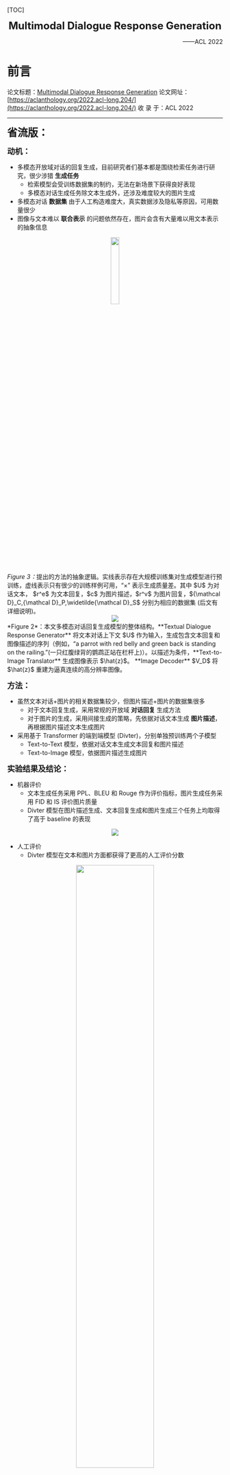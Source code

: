 [TOC]

<center><B><font size=5>Multimodal Dialogue Response Generation</font></B></center>

<p align="right">——ACL 2022</p>

# 前言

论文标题：[Multimodal Dialogue Response Generation](https://aclanthology.org/2022.acl-long.204.pdf)
论文网址：[https://aclanthology.org/2022.acl-long.204/](https://aclanthology.org/2022.acl-long.204/)
收  录  于：ACL 2022

<hr>

**<font size=5 face="楷体">省流版：</font>**

**<font size=4>动机：</font>**

- 多模态开放域对话的回复生成，目前研究者们基本都是围绕检索任务进行研究，很少涉猎 **生成任务**
  - 检索模型会受训练数据集的制约，无法在新场景下获得良好表现
  - 多模态对话生成任务除文本生成外，还涉及难度较大的图片生成
- 多模态对话 **数据集** 由于人工构造难度大，真实数据涉及隐私等原因，可用数量很少
- 图像与文本难以 **联合表示** 的问题依然存在，图片会含有大量难以用文本表示的抽象信息

<center><img src="https://img-blog.csdnimg.cn/0f167bde74734a81958d9f33eb55fe2b.png" width="20%"></center>
<I>Figure 3：</I>提出的方法的抽象逻辑。实线表示存在大规模训练集对生成模型进行预训练，虚线表示只有很少的训练样例可用，“×” 表示生成质量差。其中 $U$ 为对话文本， $r^e$ 为文本回复，$c$ 为图片描述，$r^v$ 为图片回复，${\mathcal D}_C,{\mathcal D}_P,\widetilde{\mathcal D}_S$ 分别为相应的数据集 (后文有详细说明)。

<center><img src="https://img-blog.csdnimg.cn/e9d1ab5ff8f74a78adf8eecf36c11de5.png"></center>
*Figure 2*：本文多模态对话回复生成模型的整体结构。**Textual Dialogue Response Generator** 将文本对话上下文 $U$ 作为输入，生成包含文本回复和图像描述的序列（例如，“a parrot with red belly and green back is standing on the railing.”(一只红腹绿背的鹦鹉正站在栏杆上)）。以描述为条件，**Text-to-Image Translator** 生成图像表示 $\hat{z}$。 **Image Decoder** $V_D$ 将 $\hat{z}$ 重建为逼真连续的高分辨率图像。 

**<font size=4>方法：</font>**

- 虽然文本对话+图片的相关数据集较少，但图片描述+图片的数据集很多
  - 对于文本回复生成，采用常规的开放域 **对话回复** 生成方法
  - 对于图片的生成，采用间接生成的策略，先依据对话文本生成 **图片描述**，再根据图片描述文本生成图片
- 采用基于 Transformer 的端到端模型 (Divter)，分别单独预训练两个子模型
  - Text-to-Text 模型，依据对话文本生成文本回复和图片描述
  - Text-to-Image 模型，依据图片描述生成图片

**<font size=4>实验结果及结论：</font>**

- 机器评价
  - 文本生成任务采用 PPL、BLEU 和 Rouge 作为评价指标，图片生成任务采用 FID 和 IS 评价图片质量
  - Divter 模型在图片描述生成、文本回复生成和图片生成三个任务上均取得了高于 baseline 的表现

<center><img src="https://img-blog.csdnimg.cn/29117c7819f54d3c93ce09ee9211f365.png"></center>

- 人工评价
  - Divter 模型在文本和图片方面都获得了更高的人工评价分数

<center><img src="https://img-blog.csdnimg.cn/1d1b8db01fab430dbd433ab880c37d96.png" width="60%"></center>

<hr>

# <font face="Times New Roman">0 摘要</font>

&emsp;&emsp;图像响应已经被认为是智能会话代理的一项重要能力。然而，现有的研究主要集中在基于检索的多模态对话模型，而忽略了生成方法。

&emsp;&emsp;为了填补这一空白，作者首先提出了一个新的任务：多模态对话响应生成 (multi- modal dialogue response generation，**MDRG**) —— 在给定的对话上下文中，一个模型需要生成文本或图像作为回复。

&emsp;&emsp;学习这样的 MDRG 模型通常需要包含文本和图像的多模态对话，而这些对话很难获得。出于实践中的挑战，我们在一个自然的假设下考虑 MDRG，即只有有限的训练样例可用。在这样的一个低资源环境下，我们设计了一个新的会话代理 **Divter**，以便从整个生成模型中分离出依赖于多模态对话的参数。通过这种方法，模型的主要部分可以分别从大量 纯文本对话 和 文本-图像对 中学习，然后只需要几个训练样例就可以很好地拟合整个参数。

&emsp;&emsp;大量实验表明，该方法在自动评估和人工评估方面都达到了 SOTA，并能生成信息丰富的文本和高分辨率的图像回复。

<hr>

# <font face="Times New Roman">1 Introduction</font>

&emsp;&emsp;近几十年来，随着实时通信技术的发展，网络对话的媒介也从单纯的文本转变为多种视觉模态 (如图像、GIF动画、短视频)。与现实中通过通信工具 (如 Facebook，WhatsApp，WeChat) 进行交流类似，一个优秀的智能会话代理应该不仅能够用纯文本自由对话，还要具备感知和分享真实视觉物理世界的能力。

&emsp;&emsp;尽管最近一些大规模预训练纯文本对话生成模型，如 DialoGPT, Blender, Meena，表现出了优异的性能，但他们仍然不能完全依赖纯文本来完全模拟视觉感知的丰富体验。最近，各种 vision-language 任务被引入并引起广泛关注，如 视觉问答 (visual question answering)，图像描述 (image captioning)，基于图像的对话 (image-grounded dialogue)。
- DialoGPT：
论文标题：[DIALOGPT : Large-Scale Generative Pre-training for Conversational Response Generation](https://aclanthology.org/2020.acl-demos.30.pdf)
论文网址：[https://aclanthology.org/2020.acl-demos.30/](https://aclanthology.org/2020.acl-demos.30/)
- Blender
论文标题：[Recipes for Building an Open-Domain Chatbot](https://aclanthology.org/2021.eacl-main.24.pdf)
论文网址：[https://aclanthology.org/2021.eacl-main.24/](https://aclanthology.org/2021.eacl-main.24/)
- Meena：
论文标题：Towards a Human-like Open-Domain Chatbot
论文网址：[https://arxiv.org/abs/2001.09977](https://arxiv.org/abs/2001.09977)


<center><img src="https://img-blog.csdnimg.cn/71307b909c1e47fd9c5e8481276a68d8.png" width="40%">

&emsp;&emsp;在人类对话中，图像很容易表现出丰富的视觉感知，这是纯文本难以表达的。 如 *Figure 1* 所示，至少在三种情况下需要图像： 

1. 另一个说话者对只有你见过的物体知之甚少(例如，在第一幅图像中的 colorful Burano)；
2. 分享物品的更多细节 (例如，在第二幅图像中的红酒和意大利面)；
3. 表达你对某一特定时间的情绪 (例如，在第三幅图的开心)

&emsp;&emsp;现有的一个相关任务是图片分享，其目的是基于文本上下文来选择和分享图像，这是一个具有挑战性的任务，需要模型理解由人类想象补充的背景故事，而不是像以前工作那样定位相关的视觉目标或明确提到图像中的主要可见内容。[PhotoChat: A Human-Human Dialogue Dataset With Photo Sharing Behavior For Joint Image-Text Modeling](https://aclanthology.org/2021.acl-long.479/) 提出一种基于检索的方法来解决上述挑战。然而，基于检索的方法在特定领域受到预先构建的会话历史存储库的大小的限制，特别是在历史对话中没有涉及的长尾 (long-tail) 上下文，其中检索系统的图像回复集也是固定的。另一方面，一个更好的方法是相应地生成一个新的回复。

&emsp;&emsp;本文提出了一个新的问题：多模态对话响应生成(**M**ultimodal **D**ialogue **R**esponse **G**eneration, **MDRG**)，即在给定对话上下文的情况下，模型不仅要生成纯文本回复，还要具有生成多模态回复的能力 (例如，同时包含图像和文本)。 

作者认为在实际应用中仍然存在一些障碍，因为：
1. 复杂的神经端到端结构将过拟合极少的标注好的训练数据 (例如，少数现有的 10k 多模态对话)。当讨论训练数据领域外的话题时，其性能急剧下降。
2. 由于人力资源昂贵，为一个新的领域收集足够的训练数据并不容易。

基于以上事实，我们进一步将 MDRG 的假设扩展到只有少量多模态对话可用的低资源环境中。

&emsp;&emsp;为了解决上述问题，我们的主要思想是通过分离文本回复生成和图像回复生成，使依赖于多模态对话的参数变得小且独立，从而从纯文本对话和更容易获得的 <image description, image> pairs 中学习生成模型的主要部分。 具体来说，作者提出了 **Divter**，一个由大规模视觉世界体验驱动的新型会话代理。

<center><img src="https://img-blog.csdnimg.cn/e9d1ab5ff8f74a78adf8eecf36c11de5.png"></center>
*Figure 2*：本文多模态对话回复生成模型的整体结构。**Textual Dialogue Response Generator** 将文本对话上下文 $U$ 作为输入，生成包含文本回复和图像描述的序列（例如，“a parrot with red belly and green back is standing on the railing.”(一只红腹绿背的鹦鹉正站在栏杆上)）。以描述为条件，**Text-to-Image Translator** 生成图像表示 $\hat{z}$。 **Image Decoder** $V_D$ 将 $\hat{z}$ 重建为逼真连续的高分辨率图像。 



&emsp;&emsp;如 *Figure 2* 所示，Divter 由两个基于 Transformer 的组件组成：一个多模态对话回复生成器，和一个 text-to-image 转换器。Divter 将对话上下文作为输入，生成文本序列，该序列可以包含一个文本回复或一个文本形式的图像描述，也可以包含两者。text-to-image 转换器将以上的图像描述作为条件，生成逼真连续的高分辨率图像。这两个组件都是独立的，具有相反的知识，因此可以分别使用大量的纯文本对话和 <image description, image> pairs。 端到端的 Divter 依赖于以元组形式构造的多模态对话： *(dialogue context, text response / <image description, image>)*，但是这两个组件的联合学习和评估仅需要一些训练样例，具体取决于特定领域。

本文的贡献有三个方面：

- 这是第一项在多模态对话回复生成的工作。作者在低资源环境下探索这个任务，其中只有一些多模态对话被假定为可用。
- 本文提出 Divter，一个新颖的会话代理，它可以有效地理解对话上下文并生成信息丰富的文本和高分辨率图像回复。
- 在 PhotoChat Corpus 上进行大量实验证明了 Divter 的有效性，它通过纯文本对话生成模型和基于检索的图像分享方法获得了显著的改进。

# <font face="Times New Roman">2 相关工作</font>

## <font face="Times New Roman">2.1 文本对话回复生成</font>

&emsp;文本开放领域对话的 end-to-end 回复生成受到神经 sequence-to-sequence 在机器翻译上的成功启发。在这个基础结构之上，vanilla encoder-decoder 方法被广泛研究，以应对开放域对话系统中的关键挑战，包括改善回复的多样性、建模会话上下文、控制回复的属性、对某些特定人物角色的偏置、将额外知识纳入生成器、构建通用的预训练 agent。不同于以往对开放域对话回复生成的研究，本文的工作主要是对多模态回复生成的研究。

## <font face="Times New Roman">2.2 Text-to-Image 生成</font>

在 text-to-image 生成的研究中，许多工作都得到了广泛的研究。

- [Generating Images from Captions with Attention](https://arxiv.org/abs/1511.02793) 展示了 Draw 生成模型。

- [DRAW: A Recurrent Neural Network For Image Generation](https://proceedings.mlr.press/v37/gregor15.html) 可以从自然语言描述生成图像。

- [Generative Adversarial Text to Image Synthesis](https://proceedings.mlr.press/v48/reed16.html) 提出了生成对抗网络来提高图像的保真度。然后一些改进方法继续优化生成架构：
	- 堆叠生成器：[StackGAN: Text to Photo-Realistic Image Synthesis with Stacked Generative Adversarial Networks](https://ieeexplore.ieee.org/document/8237891)
	- 注意力网络：[AttnGAN: Fine-Grained Text to Image Generation With Attentional Generative Adversarial Networks](https://openaccess.thecvf.com/content_cvpr_2018/html/Xu_AttnGAN_Fine-Grained_Text_CVPR_2018_paper.html)
	- 额外知识：[Object-Driven Text-To-Image Synthesis via Adversarial Training](https://openaccess.thecvf.com/content_CVPR_2019/html/Li_Object-Driven_Text-To-Image_Synthesis_via_Adversarial_Training_CVPR_2019_paper.html)
- [Plug & Play Generative Networks: Conditional Iterative Generation of Images in Latent Space](https://ieeexplore.ieee.org/document/8099857) 提供了相关激活最大化方法的统一概率解释，以产生更高分辨率的高质量图像。
- 使用具有大范围的掩码比率的均匀 mask，并将合适的预训练数据集与合适的物体对齐。
- [X-LXMERT: Paint, Caption and Answer Questions with Multi-Modal Transformers](https://aclanthology.org/2020.emnlp-main.707/) 和 [CogView: Mastering Text-to-Image Generation via Transformers](https://arxiv.org/abs/2105.13290) 采用基于 Transformer 的方法，将文本和图像 token 自回归地建模为单个数据流。

对于这种多模态回复生成场景，作者使用文本形式的图像描述来连接文本对话生成和 text-to-image 生成模型，其中图像描述是前者的输出，是后者在低资源环境下的输入。

# <font face="Times New Roman">3 Problem Formailzation</font>

&emsp;&emsp;假设有数据集 $\mathcal D_S=\{(U_i,R_i)\}_{i=1}^n$，其中 $\forall i \in \{1,\ldots, n\}$，$U_i=\{u_{i,1}, \ldots, u_{i,n_i}\}$ 是对话上下文， $u_{i,j}$ 是第 $j$ 个 utterance，$R_i$ 是关于 $U_i$ 的回复。$u_{i,j}$ 和 $R_i$ 可以包含两种模态：文本 和 图像。目标是使用 $\mathcal D_S$ 来学习一个**生成**模型 $P(R\mid U;\theta)$，其中 $\theta$ 为模型参数。因此，给定一个新的对话上下文 $U$，可以通过 $P(R\mid U;\theta)$ 生成一个多模态回复 $R$。

# <font face="Times New Roman">4 Approach</font>

&emsp;&emsp;本章节首先阐述了用于多模态对话的统一的 tokenization 方法。 然后介绍了低资源场景下多模态对话回复生成模型 (**Divter**) 中的两个重要组成部分：(1) 文本对话回复生成器； (2) text-to-image 转换器。 *Figure 2* 展示了 **Divter** 的整体框架。 

## <font face="Times New Roman">4.1 多模态 Tokenization</font>

为了学习一个多模态生成模型，我们首先要对文本和图像的统一表示进行建模。 受DALLE 和 VQGAN 的成功启发，为了利用高度表达的 Transformer 结构来进行 text-to-image 的生成，我们需要以序列的形式表达图像，类似于我们通常对纯文本 tokenization 所做的事情。 

- DALLE：
论文：[Zero-Shot Text-to-Image Generation](https://proceedings.mlr.press/v139/ramesh21a.html)
- VQGAN：
论文：[Taming Transformers for High-Resolution Image Synthesis](https://arxiv.org/abs/2012.09841)
讲解：[详解VQGAN（一）| 结合离散化编码与Transformer的百万像素图像生成](https://zhuanlan.zhihu.com/p/515214329)
有关后文中 codebook 的概念。

### <font face="Times New Roman">4.1.1 文本 Tokenization</font>

&emsp;&emsp;文本的 tokenization 已经得到了很好的研究，例如 BPE。本工作使用 50257 BPE-endoded tokens 和 Transformer 的分布式 embedding，对对话中的文本进行建模。 

### <font face="Times New Roman">4.1.2 图像 Tokenization</font>

&emsp;&emsp;图像的 tokenization 是一个离散 Auto-Encoder (VQGAN, [https://github.com/CompVis/taming-transformers](https://github.com/CompVis/taming-transformers)) $\mathcal V$，如图2所示。 $\mathcal V$ 利用编码器 ${\mathcal V}_E$ 将形状为 $H\times W \times 3$ 的每个图像 $r^v$ 压缩成形状为 $h \times w \times d_z$ 的 $\hat z$，然后在 element-wise 量化 **q(·)** 的作用下，将每个维数为 $d_z$ 的向量在学习的离散 codebook $\mathcal Z=\{z_k\}_{k=1}^K \in {\mathbb R}^{d_z}$ 中量化到其最接近 embedding $z_k$。
$$
z_{\bf q}={\bf q}(\hat z):= \left( \underset{z_k \in \mathcal Z}{\rm arg\ min}\lVert \hat z_{ij}-z_k \rVert \right) \in \mathbb R^{h \times w \times d_z}
$$
&emsp;&emsp;因此 $r^v$ 可以用 codebook $z_{\bf q}\in \mathbb R^{h\times w\times d_z}$ 的空间集合来表示。解码器 ${\mathcal V}_D$ 将 $z_{\bf q}$ 映射回图像 $\hat{r^v}$ 用来重建输入。在本工作中，$H=W=256$，$h=w=16$，$K=16384$，$d_z=256$。$\mathcal V$ 和 $\mathcal Z$ 的实现细节可以在 [Zero-Shot Text-to-Image Generation](https://proceedings.mlr.press/v139/ramesh21a.html) 中找到。

## <font face="Times New Roman">4.2 低资源学习模型</font>

&emsp;&emsp;用单一的 sequense-to-sequence 模型学习一个有效的多模态生成模型往往需要大量的训练样例。然而，由于社交媒体上的隐私原先和昂贵的人工费，导致只有很少的多模态对话可用。

<center><img src="https://img-blog.csdnimg.cn/0f167bde74734a81958d9f33eb55fe2b.png" width="20%"></center>
<I>Figure 3：</I>提出的方法的抽象逻辑。实线表示存在大规模训练集对生成模型进行预训练，虚线表示只有很少的训练样例可用，“×” 表示生成质量差。其中 $U$ 为对话文本， $r^e$ 为文本回复，$c$ 为图片描述，$r^v$ 为图片回复，${\mathcal D}_C,{\mathcal D}_P,\widetilde{\mathcal D}_S$ 均为数据集，下文有详细说明。

&emsp;&emsp;另一方面，如 *Figure 3* 所示，存在大量的开放的纯文本对话和大量的 <image description, image> pairs 的数据集：
- 纯文本对话：例如，[Reddit comments](https://files.pushshift.io/reddit/)，表示为 ${\mathcal D}_C=\{(U_i,r_i^e)\}_{i=1}^N$，其中 $(U_i,r_i^e)$ 是一个 <text dialogue context, text response> pair)
- <image description, image> pairs：例如，[YFCC100M](https://dl.acm.org/doi/10.1145/2812802)，表示为 ${\mathcal D}_P=\{(c_j,r_j^v)\}_{j=1}^M$，其中 $(c_j,r_j^v)$ 是一个 <textual image-description, image> pair。

基于以上事实和在 MDRG任务中的低资源挑战，作者将生成式 text-to-image 转换引入到纯文本开放域对话回复生成中。更具体地说：
- (i) 如果多模态对话上下文包含一个图像，我们就用它的描述来代替原本的图像，形成一个纯文本的语境，并将这个上下文作为纯文本对话生成模型 $\mathcal G$ 的输入，其中 $\mathcal G$ 使用 $\mathcal D_C$ 预训练。
- (ii) 如果需要生成图像作为回复的一部分，我们可以先用 $\mathcal G$ 来生成文本形式的描述，然后用 text-to-image 转换模块 $\mathcal F$ (用 $\mathcal D_P$ 预训练) 将描述转换成同义图像。为了桥接 $\mathcal G$ 和 $\mathcal F$，我们进一步将 $\mathcal D_S$ 的形式扩展为一个新的 $\widetilde{\mathcal D}_S$，其中每个图像 $r^v$ 与其文本描述 $c$ 配对。

(i) 和 (ii) 都可以独立学习，这成为用大的 $\mathcal D_C$ 和 $\mathcal D_P$ 辅助小的 $\widetilde{\mathcal D}_S$ 的关键。

&emsp;&emsp;通过这种方法，当前的目标是学习一个具有 $\mathcal D=\{\widetilde{\mathcal D}_S, \mathcal D_C, \mathcal D_P\}$ 的生成模型 $P(R\mid U;\theta)$。利用预训练好的 $\mathcal G$ 和 $\mathcal F$，最终使用 $\widetilde{\mathcal D}_S$ 对  $\mathcal G$ 和 $\mathcal F$ 联合地 finetune，以获得生成多模态回复的能力。

&emsp;&emsp;*Figure 2* 阐述了 Divter 的结构。该模型又两个部分组成：一个文本对话回复生成器 $\mathcal G$ 和 一个 text-to-image 转换器 $\mathcal F$。

### <font face="Times New Roman">4.2.1 文本对话回复生成器 (Textual Dialogue Response Generator)</font>

&emsp;&emsp;文本对话回复生成器 $\mathcal G$ 是一个基于 Transformer 的sequence-to-sequence 模型，它由一个 24 层的 Transformer (其中隐藏大小为 1024 且有 16 个头) 组成。具体地说，给定一个来源于 $\widetilde D_S$ 的文本对话上下文 $U=\{u_1,\ldots,u_l\}$，目标是一个文本 $\widetilde R=\{w_1,\cdots,{\rm [SEP],[DST],\cdots,[SEP],\cdots},w_T\}$，其中 $w_t$ 是第 $t$ 个单词，$\rm [DST]$ token 表示接下来的子序列是一个文本形式的图像描述 $c$。生成器的 loss 被定义为：
$$
\mathcal{L_G}=\mathbb E_{(U,\widetilde R)\sim\widetilde D_S} [-\log p(\widetilde R)]
$$

$$
p(\widetilde R)=\prod_t p(w_t|U,w_{1:t-1})
$$

**推理：** 给定一个新的文本对话上下文 $U$，当一个生成的图像描述 $c$ 出现时，它将被送入后面的 text-to-image 转换器，然后构造其同义图像的 codebook embeddings。

### <font face="Times New Roman">4.2.2 Text-to-Image 转换器 (Text-to-Image Translator)</font>

&emsp;&emsp;text-to-image 转换器 $\mathcal F$ 也是一个基于 Transformer 的 sequence-to-sequence 生成模型，它由一个 24 层的 Transformer (其中隐藏大小为 1024 且有 16 个注意力头) 组成。给定一个图像 $r^v\in \mathbb R^{H\times W\times 3}$ 及其来源于 $\widetilde D_S$ 的文本描述 $c=\{w_1,\cdots,w_T\}$，在 $\mathcal V_E$ 和 $\mathcal Z$ 可用的情况下，我们可以用编码的 codebook 索引来表示 $r^v$。更准确地说，图像 $r^v$ 的量化编码由 $z_{\bf q}={\bf q}(\mathcal V_E(r^v)) \in \mathbb R^{h\times w\times d_z}$ 给出，并且可以转换为 codebook $\mathcal Z$ 中的索引序列 $s\in \{0,\cdots,|\mathcal Z|-1\}^{h\times w}$，该序列通过 codebook $\mathcal Z$ 中的索引替换每一个 code 而获得。
$$
s_{i,j}=k\quad {\rm such\ that}\quad (z_{\bf q})_{i,j}=z_k
$$
然后将 tokenize 后的 $c$ 和 $s$ concat 到一个单个的 token 流中：
$$
x=\{w_1,\cdots,w_T,{\rm [SEP]},s_1,\cdots,s_{h\times w}\}
$$
训练一个自回归 Transformer 来模拟文本和图像 token 的联合分布，生成器的 loss 被定义为：
$$
\mathcal{L_F}=\mathbb E_{(c,r^v)\sim\widetilde D_S} [-\log p(x)]
$$

$$
p(x)=\prod_t p(w_t|w_{1:t-1})\prod_i p(s_i|c,s_{1:i-1})
$$

**推理：**给定一个描述 $c$，利用 text-to-image 转换器生成其同义图像的表征 $\hat z=\mathcal F(c)\in \mathbb R^{h\times w\times d_z}$。

### <font face="Times New Roman">4.2.3 学习细节</font>

&emsp;&emsp;定义 $\{\theta_g,\theta_{\pi},\theta_{\phi}\}$ 分别为 文本对话回复生成器 $\mathcal G$，图像 tokenizer $\mathcal V$ 和 text-to-image 转换器 $\mathcal F$ 的参数。在预训练阶段，使用文本对话 $\mathcal D_C$ 来评估 $\theta_g$，用 ImageNet 来评估 $\theta_{\pi}$，用 <image description, image> pairs $\mathcal D_P$ 来评估 $\theta_{\phi}$。然后拟合 $\theta_{\pi}$，并用 $\widetilde D_S$ 将 $\theta_g$ 和 $\theta_{\phi}$ 联合 finetune，因此最终目标是最小化整体 loss：
$$
\mathcal L=\mathcal L_{\mathcal G}+\lambda \mathcal L_{\mathcal F}
\label{eq:8}
$$
其中 $\lambda$ 是一个超参数。

**讨论：**在这项工作中，我们主要集中在整合文本和图像回复生成，但我们提出的方法实际上提供了一个低资源 MDRG 的通用解决方案，其中目标模态可以是 gif、视频或语音等。要做到这一点，我们只需要修改 text-to-image 转换器，使其与特定的模态类型兼容，然后预先训练一个新的 text-to-\<target modality> 转换器。 

# <font face="Times New Roman">5 实验</font>

## <font face="Times New Roman">5.1 数据集</font>

在 PhotoChat 数据集上进行了广泛的实验来评价 Divter 的性能，这是一个由 10917 个图像和 12286 个对话组成的多模态会话数据集，每段对话都与会话过程中分享的用户图像配对，每幅图像都与其文本描述配对。数据集已被拆分为 10286 个训练集、1000 个验证集和 1000 个测试集样例。更多细节参考附录A.1。

<center><img src="https://img-blog.csdnimg.cn/c6e29e7a0e3648cdb168637436a777e1.png" width="50%"></center>

## <font face="Times New Roman">5.2 评价指标</font>

使用自动评价和人工评价进行评估。
- 对于自动评价，主要关注四个方面：
  1. 图像意图预测，该任务的目标是预测在给定的背景下是否应该在下一轮生成一幅图像；
  2. 文本描述生成；
  3. 图像生成质量； 
  4. 文本回复生成。 

  对于 (1)，遵循 [PhotoChat: A Human-Human Dialogue Dataset With Photo Sharing Behavior For Joint Image-Text Modeling](https://aclanthology.org/2021.acl-long.479/) 的观点，将问题制定为二分类任务，使用 **F1** 作为评价指标；对于 (2) 和 (4)，使用 **PPL**，**BLEU**、**Rouge **和 **F1**； 对于 (3) 遵循 DALLE 的观点，使用 Frechet Inception Distance (**FID**) 和 Inception Score (**IS**)。 
  
- 对于人工评价，随机抽取 200 个对话上下文，并从 PhotoChat 中生成 Divter 和 baselines 的回复。要求 3 位人类注释者从以下 4 个方面对回复质量进行评分，评分范围为 $\{0, 1, 2\}$：

  1. **语境连贯：**文本回复是否与语境连贯；
  2. **文本流畅性：**文本回复是否自然、流畅；
  3. **图像质量：**图像回复的质量 (包括清晰度和完整性)；
  4. **图像背景一致性：**对于每一个对话，我们选择 top-8 生成/检索出的图像组，并要求注释者判断该组是否与对话背景一致。
  
  定性评估如 *Figure 5* 所示。本文展示了 3 个注释者的平均分数，分数越高越好。

<center><img src="https://img-blog.csdnimg.cn/bd394c9263d2409baa15bf6e524cf6ec.png" width="70%"><img src="https://img-blog.csdnimg.cn/d1e7f1226fc04b959c72ec476378c289.png" width="30%"></center><center><I>Figure 5</I>： Divter 生成的图像和 SCAN 检索出的图像示例。对话背景见附录 A.2。</center>


&emsp;&emsp;作者还将纯文本 Divter 和多模态 Divter 分别与 DialoGPT 进行比较。纯文本 Divter 意味着我们在解码阶段屏蔽词汇表中的 $\rm[DST]$ token，使回复中只包含文本。我们还随机抽取了 200 个对话。对于每一个注释者，来自不同模型的两个回复被提出，这两个回复被随机打乱以隐藏他们的来源。然后，注释者判断哪种回复更能有效地提高对话的体验和吸引力。注释者之间的一致性是通过 Fleiss’s Kappa 来衡量的。

## <font face="Times New Roman">5.3 实现细节</font>

&emsp;&emsp;对于文本对话回复生成器 $\mathcal G$，使用 DialoGPT 作为预训练模型初始化，在 2005 年到 2017 年的 Reddit 评论链中提取的 147M 对话式交流中训练。在 fine-tune 阶段，用 $\rm[SEP]$  concat 上下文的单个序列，采用 Adam 优化器且初始学习率为 1e-5，batch size 设为 256。使用 beam search (size=5) 来解码文本序列。

&emsp;&emsp;对于图像 tokenizer $\mathcal V$，直接使用 VQGAN。

&emsp;&emsp;对于 text-to-image 转换器 $\mathcal F$，作者随机选取了 5M 个来源于 ImageNet 中的 <categorical image description, image> pairs 和来源于 YFCC100M 中的 <image description, image> pairs 作为训练数据。将最大图像描述长度设置为 32，batch size 设为 256，预训练 $\mathcal F$ 3.5million 个 step。在 fine-tune 阶段，训练 PhotoChat 50000 个 step。 在推理阶段，使用 CLIP 对生成的 256 个样本进行重新排序。

&emsp;&emsp;在联合学习中，先训练 $\mathcal F$ 48000 个 step，然后联合训练 $\mathcal G$ 和 $\mathcal F$ 2000 个 step。公式 $\eqref{eq:8}$ 中的 $\lambda$ 为 0.2。验证时 early stopping 是一种规范的策略，所有的超参数都是通过 grid search 来确定。更多细节参考附件 A.3。

<hr>

<font face="Times New Roman">**A.3 More Implementation Details**</font>

&emsp;&emsp;CLIP 模型根据图像与描述的匹配程度给出评分，并利用 CLIP 对生成的256个样本进行重新排序，选择最佳的图像作为最终的回复。为了获得高质量的训练集，丢弃了描述中以 “The photo has your * #” 为前缀的样例，其中 “*” 包括 “mom”，“dad”，“daughter”，“sister”，“uncle” 等，“#” 是一个人的名字。 为了从ImageNet 中构建 text-to-image 转换器 $\mathcal F$ 的训练集，我们结合文本 “Objects in the photo:” 和每个图像的文本分类名称来构建 <categorical image description, image> pair。为了训练 baseline S2S-TF 模型，我们还使用图像 tokenizer $\mathcal V$ 对每个图像进行 tokenize，并将图像 tokens 与文本 tokens 结合形成单一流作为生成的来源或目标。 

<hr>

实现代码：

- 图像 Auto-Encoder：[https://github.com/CompVis/taming-transformers](https://github.com/CompVis/taming-transformers)
- 文本对话回复生成器：[https://github.com/microsoft/DialoGPT](https://github.com/microsoft/DialoGPT)
- Text-to-Image 转换器：[https://github.com/lucidrains/DALLE-pytorch](https://github.com/lucidrains/DALLE-pytorch)

## <font face="Times New Roman">5.4 Baselines</font>

&emsp;&emsp;选择两个预训练模型 **BERT-base** 和 **T5-3B** 作为 baseline 来衡量 5.2节 中的 “图像意图预测” 任务。它们将文本对话上下文作为输入，预测 “一张图像是否会在下一轮被分享” (在给定的背景下是否应该在下一轮生成一幅图像)。 

&emsp;&emsp;**SCAN**：该模型获取图像区域和文本 tokens 之间的相互作用来推断 image-text 的相似性，SCAN 在 PhotoChat 上实现了 “图像检索” 任务的 SOTA。

&emsp;&emsp;**S2S-TF** 是一个具有 24 层 Transformer 的单一的 sequence-to-sequence 模型，本文只使用 PhotoChat 来训练这个多模态生成模型。 

## <font face="Times New Roman">5.5 评价结果</font>

<center><img src="https://img-blog.csdnimg.cn/e035758b3d3c4987ac0a3e20f44c6ab3.png"></center>

*Table 1*：测试集上 Divter 和 baseline 的自动评价结果。($w/o$ joint learning) 表示分别 fine-tune $\mathcal G$ 和 $\mathcal F$，而不是使用公式 $\eqref{eq:8}$。

&emsp;&emsp;如 *Table 1* 所示， Divter 不仅获得了与基于检索的图像回复意图预测的 SOTA 模型相当的性能，而且在所有生成部分的评价指标中都获得了优越的性能。这标志着 Divter 能够准确地判断在给定对话上下文时生成图像回复的时机，并生成语上下文连贯的文本回复，也能够生成高质量的图像回复。Divter 与未进行预训练的 baseline (如 S2S-TF，Divter 的变体) 之间显著的性能差距表明了作者提出的学习策略的优越性。

<center><img src="https://img-blog.csdnimg.cn/d33ca61982a94013844489e59b55425d.png" width="60%"></center>

*Table 2* 展示了人工评价的结果，Divter 在大多数方面都由于 baseline。

<center><img src="https://img-blog.csdnimg.cn/52405db1124e44578e03d9cc37ec64b3.png" width="65%"></center>

*Table 3* 的对比结果表明：
1. Divter 在纯文本回复生成方面可以达到与 DialoGPT 相当的性能；
2. 与纯文本对话模型 DialoGPT 相比， Divter 生成的多模态回复在对话体验和吸引力上有了显著的提高。

## <font face="Times New Roman">5.6 消融实验</font>

<center><img src="https://img-blog.csdnimg.cn/e035758b3d3c4987ac0a3e20f44c6ab3.png"></center>

*Table 1*：测试集上 Divter 和 baseline 的自动评价结果。($w/o$ joint learning) 表示分别 fine-tune $\mathcal G$ 和 $\mathcal F$，而不是使用公式 $\eqref{eq:8}$。

&emsp;&emsp;如 *Table 1* 所示，所有变体都在大多数评价指标中的性能更差。

<center><img src="https://img-blog.csdnimg.cn/1b66e6f96c674f68969ba803cbd04ca3.png" width="50%"></center>

*Figure 4*：在 PhotoChat 测试集中，输入相同的上下文对图像生成的各种变体进行定性评估。第1列：Divter。 第2列：Divter $w/o\ \mathcal G$ pre-train。 第3列：Divter $w/o\ \mathcal F$ pre-train。 

&emsp;&emsp;为了更直观的比较，定性评估结果也如图4所示。 特别是，消融研究的定量和定性结果都验证了：

1. 预训练对于低资源多模态对话回复生成至关重要，因为当训练数据较小时，从预训练中删除任何分量都会导致性能下降；
2. 在对图像生成性能的影响方面 $\mathcal F>\mathcal G$，在对文本生成性能方面 $\mathcal G>\mathcal F$ (由 *Table 1* 中倒数 3、4 行可得)；
3. 联合学习对于 Divter 也有贡献，表明利用文本上下文和视觉图像的集成学习比任何单一的学习都要好。

## <font face="Times New Roman">5.7 案例分析</font>

<center><img src="https://img-blog.csdnimg.cn/875905cf366b48d7958c486746c1962f.png"></center>

*Tabel4*：PhotoChat 测试集样例。在每个例子中，前缀为 “A” 或 “B” 的是给定的上下文，<font color="blue">蓝色</font>文本是 Divter 生成的文本描述，左边的图像和<font color="red">红色</font>的回复是由 Divter 生成，右边的图像是 ground-truth 图像。

&emsp;&emsp;为了进一步研究 Divter 生成的多模态回复的质量，在 *Tabel4* 中展示了 PhotoChat测试集上的两个例子。第一个给定的上下文是关于 “ice-cream” 的，第二个是关于 “honey bee” 的。Divter 不仅可以生成与背景一致的逼真的高分辨率图像，而且可以生成基于该图像的信息丰富的文本回复。另外，生成的高质量图像与真实世界的 ground truths 相媲美，证明了 Divter 的实用性。 

## <font face="Times New Roman">5.8 讨论</font>

<center><img src="https://img-blog.csdnimg.cn/bd394c9263d2409baa15bf6e524cf6ec.png" width="70%"><img src="https://img-blog.csdnimg.cn/d1e7f1226fc04b959c72ec476378c289.png" width="30%"></center><center><I>Figure 5</I>： Divter 生成的图像和 SCAN 检索出的图像示例。对话背景见附录 A.2。</center>

**优于基于检索的方法**

&emsp;&emsp;为了进一步研究和比较 Divter 和基于检索的方法的泛用性，作者还获取了在给定相同上下文的条件下，从 Divter 生成的 top-10 的图像和从 SCAN 模型中等效检索出来的图像。如 *Figure 5* 所示，一方面，生成的图像的多样性和丰富性是令人满意的，另一方面，这些检索的结果往往和对话背景不一致。例如：
- 在第二个例子中，对话是在讨论 “coffee”，但检索到的图像包含一些不相关的物体，如 “milk”，“cake”，“dog”，和 “snack”。
- 在第三个例子中，由于训练和检索空间中几乎没有 ”curtain“，所以所有的检索结果都是错的。

&emsp;&emsp;这表明基于检索的方法在特定领域的性能收到预先构建的会话历史存储库规模的限制，特别是在低资源的情况下。此外，本文提出的基于生成的方法展示出了更好的泛化能力，以解决低资源的挑战。

# <font face="Times New Roman">6 结论</font>

&emsp;&emsp;本文研究了低资源环境下的多模态对话回复生成问题。为了克服新任务和训练数据不足带来的挑战，提出了一种神经会话代理 Divter，它将 text-to-image 生成与纯文本对话回复生成结合起来，其中大部分参数不再依赖于训练数据，而是可以从大规模文本开放域对话和<image description, image> pairs 中估计。大量的实验表明，Divter 在自动和人工评价方面达到了 SOTA。在未来，作者将探索更高效的方法，为回复生成注入更多的模态。 
